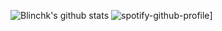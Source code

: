 ![Blinchk's github stats](https://github-readme-stats.vercel.app/api?username=blinchk&show_icons=true&theme=radical)
![spotify-github-profile](https://spotify-github-profile.vercel.app/api/view?uid=blinchk&cover_image=true)]

